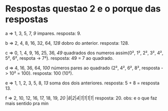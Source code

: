 # Respostas questao 2 e o porque das respostas

a => 1, 3, 5, 7, _9_
impares.
resposta: 9.

b => 2, 4, 8, 16, 32, 64, _128_
dobro do anterior.
resposta: 128.

c => 0, 1, 4, 9, 16, 25, 36, _49_
quadrados dos numeros assim(0², 1², 2², 3², 4², 5², 6², respota -> 7²).
resposta: 49 = 7 ao quadrado.

d => 4, 16, 36, 64, _100_
números pares ao quadrado (2², 4², 6², 8², resposta -> 10² = 100).
resposta: 100 (10²).

e => 1, 1, 2, 3, 5, 8, _13_
soma dos dois anteriores.
resposta: 5 + 8 = resposta 13.

f => 2, 10, 12, 16, 17, 18, 19, _20_
     |_8_|_2_|_4_|_1_|_1_|_1_|_1_|
resposta: 20.
obs: e o que faz mais sentido pra min

